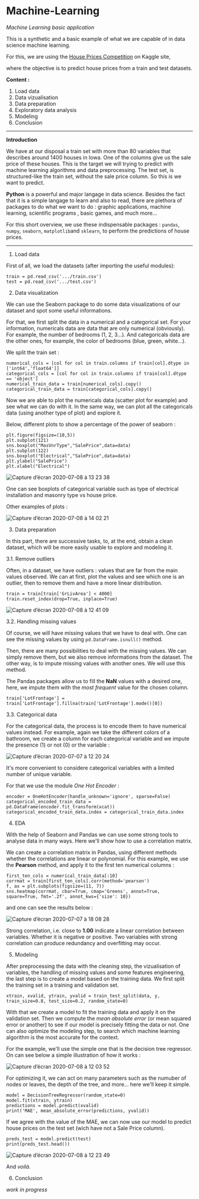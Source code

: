 # Machine-Learning
*Machine Learning basic application*

This is a synthetic and a basic example of what we are capable of in data science machine learning.

For this, we are using the [House Prices Competition](https://www.kaggle.com/c/home-data-for-ml-course) on Kaggle site,

where the objective is to predict house prices from a train and test datasets. 

**Content :**

1. Load data
2. Data vizualisation
3. Data preparation
4. Exploratory data analysis
5. Modeling
6. Conclusion

---
**Introduction**

We have at our disposal a train set with more than 80 variables that describes around 1400 houses in Iowa. One of the columns give us the sale price of these houses. This is the target we will trying to predict with machine learning algorithms and data preprocessing. The test set, is structured-like the train set, without the sale price column. So this is we want to predict.

**Python** is a powerful and major langage in data science. Besides the fact that it is a simple langage to learn and also to read, there are plethora of packages to do what we want to do : graphic applications, machine learning, scientific programs , basic games, and much more...

For this short overview, we use these indispensable packages : `pandas`, `numpy`, `seaborn`, `matplotlib`and `sklearn`, to perform the predictions of house prices.

---

1. Load data

First of all, we load the datasets (after importing the useful modules):
```
train = pd.read_csv('.../train.csv')
test = pd.read_csv('.../test.csv')
```
2. Data visualization

We can use the Seaborn package to do some data visualizations of our dataset and spot some useful informations.

For that, we first split the data in a numerical and a categorical set. For your information, numericals data are data that are only numerical (obviously). For example, the number of bedrooms (1, 2, 3...). And categoricals data are the other ones, for example, the color of bedrooms (blue, green, white...).

We split the train set :
```
numerical_cols = [col for col in train.columns if train[col].dtype in ['int64','float64']]
categorical_cols = [col for col in train.columns if train[col].dtype == 'object']
numerical_train_data = train[numerical_cols].copy()
categorical_train_data = train[categorical_cols].copy()
```
Now we are able to plot the numericals data (scatter plot for example) and see what we can do with it. In the same way, we can plot all the categoricals data (using another type of plot) and explore it.

Below, different plots to show a percentage of the power of seaborn :

```
plt.figure(figsize=(10,5))
plt.subplot(121)
sns.boxplot("MasVnrType","SalePrice",data=data)
plt.subplot(122)
sns.boxplot("Electrical","SalePrice",data=data)
plt.ylabel("SalePrice")
plt.xlabel("Electrical")
```

![Capture d’écran 2020-07-08 à 13 23 38](https://user-images.githubusercontent.com/62601686/86925005-8c9e5880-c130-11ea-9e54-29ea210be839.png)

One can see boxplots of categorical variable such as type of electrical installation and masonry type vs house price.

Other examples of plots :

![Capture d’écran 2020-07-08 à 14 02 21](https://user-images.githubusercontent.com/62601686/86925295-f9195780-c130-11ea-827b-df2b8b8c6569.png)


3. Data preparation

In this part, there are successive tasks, to, at the end, obtain a clean dataset, which will be more easily usable to explore and modeling it.

3.1. Remove outliers 

Often, in a dataset, we have outliers : values that are far from the main values observed.
We can at first, plot the values and see which one is an outlier, then to remove them and have a more linear distribution.

```
train = train[train['GrLivArea'] < 4000]
train.reset_index(drop=True, inplace=True)
```
![Capture d’écran 2020-07-08 à 12 41 09](https://user-images.githubusercontent.com/62601686/86909429-594fcf80-c118-11ea-903f-23540b792406.png)

3.2. Handling missing values

Of course, we will have missing values that we have to deal with. One can see the missing values by using `pd.DataFrame.isnull()` method.

Then, there are many possibilities to deal with the missing values. We can simply remove them, but we also remove informations from the dataset. The other way, is to impute missing values with another ones. We will use this method.

The Pandas packages allow us to fill the **NaN** values with a desired one, here, we impute them with the *most frequent* value for the chosen column.

`train['LotFrontage'] = train['LotFrontage'].fillna(train['LotFrontage'].mode()[0])`

3.3. Categorical data

For the categorical data, the process is to encode them to have numerical values instead. For example, again we take the different colors of a bathroom, we create a column for each categorical variable and we impute the presence (1) or not (0) or the variable :

![Capture d’écran 2020-07-07 à 12 20 24](https://user-images.githubusercontent.com/62601686/86767561-71f2b380-c04c-11ea-97ba-563713cbb2d1.png)

It's more convenient to considere categorical variables with a limited number of unique variable.

For that we use the module *One Hot Encoder* :
```
encoder = OneHotEncoder(handle_unknown='ignore', sparse=False)
categorical_encoded_train_data = pd.DataFrame(encoder.fit_transform(xcat))
categorical_encoded_train_data.index = categorical_train_data.index
```
4. EDA

With the help of Seaborn and Pandas we can use some strong tools to analyse data in many ways. Here we'll show how to use a correlation matrix.

We can create a correlation matrix in Pandas, using different methods whether the correlations are linear or polynomial. For this example, we use the **Pearson** method, and apply it to the first ten numerical columns :

```
first_ten_cols = numerical_train_data[:10]
corrmat = train[first_ten_cols].corr(method='pearson')
f, ax = plt.subplots(figsize=(11, 7))
sns.heatmap(corrmat, cbar=True, cmap='Greens', annot=True, square=True, fmt='.2f', annot_kws={'size': 10})
```

and one can see the results below :

![Capture d’écran 2020-07-07 à 18 08 28](https://user-images.githubusercontent.com/62601686/86811537-4ee0f780-c07e-11ea-8645-7a6d971331aa.png)

Strong correlation, i.e. close to **1.00** indicate a linear correlation between variables. Whether it is negative or positive. Two variables with strong correlation can produce redundancy and overfitting may occur.

5. Modeling

After preprocessing the data with the cleaning step, the vizualisation of variables, the handling of missing values and some features engineering, the last step is to create a model based on the training data.
We first split the training set in a training and validation set. 
``` 
xtrain, xvalid, ytrain, yvalid = train_test_split(data, y, train_size=0.8, test_size=0.2, random_state=0)
``` 
With that we create a model to fit the training data and apply it on the validation set. Then we compute the *mean absolute error* (or mean squared error or another) to see if our model is precisely fitting the data or not.
One can also optimize the modeling step, to search which machine learning algorithm is the most accurate for the context. 

For the example, we'll use the simple one that is the decision tree regressor. On can see below a simple illustration of how it works :

![Capture d’écran 2020-07-08 à 12 03 52](https://user-images.githubusercontent.com/62601686/86906243-8f3e8500-c113-11ea-805c-0b0e25269196.png)

For optimizing it, we can act on many parameters such as the numuber of nodes or leaves, the depth of the tree, and more... here we'll keep it simple.
```
model = DecisionTreeRegressor(random_state=0)
model.fit(xtrain, ytrain)
predictions = model.predict(xvalid)
print('MAE', mean_absolute_error(predictions, yvalid))
```
If we agree with the value of the MAE, we can now use our model to predict house prices on the test set (wich have not a Sale Price column).
```
preds_test = model.predict(test)
print(preds_test.head())
```
![Capture d’écran 2020-07-08 à 12 23 49](https://user-images.githubusercontent.com/62601686/86907841-f3624880-c115-11ea-9aa8-3be9f53f5db7.png)

And *voilà*.

6. Conclusion

*work in progress*
